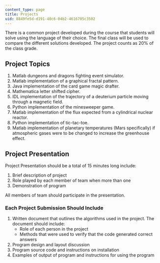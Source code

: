 ```yaml
---
content_type: page
title: Projects
uid: 8849fe5d-d191-40c6-04b2-4616705c3502
---
```


There is a common project developed during the course that students will solve using the language of their choice. The final class will be used to compare the different solutions developed. The project counts as 20% of the class grade.

Project Topics
--------------

1.  Matlab dungeons and dragons fighting event simulator.
2.  Matlab implementation of a graphical fractal pattern.
3.  Java implementation of the card game magic drafter.
4.  Mathematica letter shifted cipher.
5.  IDL implementation of the trajectory of a deuterium particle moving through a magnetic field.
6.  Python implementation of the minesweeper game.
7.  Matlab implementation of the flux expected from a cylindrical nuclear reactor.
8.  Python implementation of tic-tac-toe.
9.  Matlab implementation of planetary temperatures (Mars specifically) if atmospheric gases were to be changed to increase the greenhouse effect.

Project Presentation
--------------------

Project Presentation should be a total of 15 minutes long include:

1.  Brief description of project
2.  Role played by each member of team when more than one
3.  Demonstration of program

All members of team should participate in the presentation.

### Each Project Submission Should Include

1.  Written document that outlines the algorithms used in the project. The document should include:
    *   Role of each person in the project
    *   Methods that were used to verify that the code generated correct answers
2.  Program design and layout discussion
3.  Program source code and instructions on installation
4.  Examples of output of program and instructions for using the program